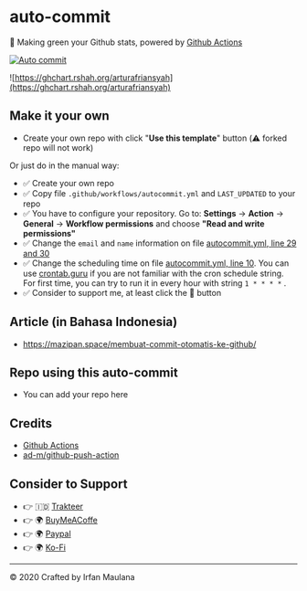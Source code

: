 # auto-commit

🌳 Making green your Github stats, powered by [Github Actions](https://github.com/features/actions)

[![Auto commit](https://github.com/arturafriansyah/Penghijauan/actions/workflows/autocommit.yml/badge.svg?branch=master)](https://github.com/arturafriansyah/Penghijauan/actions/workflows/autocommit.yml)

![https://ghchart.rshah.org/arturafriansyah](https://ghchart.rshah.org/arturafriansyah)

## Make it your own

- Create your own repo with click "**Use this template**" button (⚠️ forked repo will not work)

Or just do in the manual way:

- ✅ Create your own repo
- ✅ Copy file `.github/workflows/autocommit.yml` and `LAST_UPDATED` to your repo
- ✅ You have to configure your repository. Go to: **Settings** -> **Action** -> **General** -> **Workflow permissions** and choose **"Read and write permissions"**
- ✅ Change the `email` and `name` information on file [autocommit.yml, line 29 and 30](https://github.com/mazipan/auto-commit/blob/master/.github/workflows/autocommit.yml#L29)
- ✅ Change the scheduling time on file [autocommit.yml, line 10](https://github.com/mazipan/auto-commit/blob/master/.github/workflows/autocommit.yml#L10). You can use [crontab.guru](https://crontab.guru/) if you are not familiar with the cron schedule string. For first time, you can try to run it in every hour with string `1 * * * *` .
- ✅ Consider to support me, at least click the 🌟 button

## Article (in Bahasa Indonesia)

- https://mazipan.space/membuat-commit-otomatis-ke-github/

## Repo using this auto-commit

- You can add your repo here


## Credits

- [Github Actions](https://github.com/features/actions)
- [ad-m/github-push-action](https://github.com/ad-m/github-push-action)

## Consider to Support

- 👉 🇮🇩 [Trakteer](https://trakteer.id/mazipan?utm_source=github)
- 👉 🌍 [BuyMeACoffe](https://www.buymeacoffee.com/mazipan?utm_source=github)
- 👉 🌍 [Paypal](https://www.paypal.me/mazipan?utm_source=github)
- 👉 🌍 [Ko-Fi](https://ko-fi.com/mazipan)

---

© 2020 Crafted by Irfan Maulana

